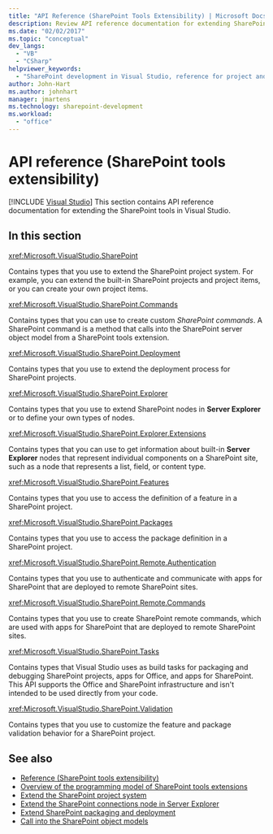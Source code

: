 ```yaml
---
title: "API Reference (SharePoint Tools Extensibility) | Microsoft Docs"
description: Review API reference documentation for extending SharePoint tools in Visual Studio. See a list of related namespaces, such as Microsoft.VisualStudio.SharePoint.
ms.date: "02/02/2017"
ms.topic: "conceptual"
dev_langs:
  - "VB"
  - "CSharp"
helpviewer_keywords:
  - "SharePoint development in Visual Studio, reference for project and tools extensibility"
author: John-Hart
ms.author: johnhart
manager: jmartens
ms.technology: sharepoint-development
ms.workload:
  - "office"
---
```

# API reference (SharePoint tools extensibility)

 [!INCLUDE [Visual Studio](~/includes/applies-to-version/vs-windows-only.md)]
  This section contains API reference documentation for extending the SharePoint tools in Visual Studio.

## In this section
 <xref:Microsoft.VisualStudio.SharePoint>

 Contains types that you use to extend the SharePoint project system. For example, you can extend the built-in SharePoint projects and project items, or you can create your own project items.

 <xref:Microsoft.VisualStudio.SharePoint.Commands>

 Contains types that you can use to create custom *SharePoint commands*. A SharePoint command is a method that calls into the SharePoint server object model from a SharePoint tools extension.

 <xref:Microsoft.VisualStudio.SharePoint.Deployment>

 Contains types that you use to extend the deployment process for SharePoint projects.

 <xref:Microsoft.VisualStudio.SharePoint.Explorer>

 Contains types that you use to extend SharePoint nodes in **Server Explorer** or to define your own types of nodes.

 <xref:Microsoft.VisualStudio.SharePoint.Explorer.Extensions>

 Contains types that you can use to get information about built-in **Server Explorer** nodes that represent individual components on a SharePoint site, such as a node that represents a list, field, or content type.

 <xref:Microsoft.VisualStudio.SharePoint.Features>

 Contains types that you use to access the definition of a feature in a SharePoint project.

 <xref:Microsoft.VisualStudio.SharePoint.Packages>

 Contains types that you use to access the package definition in a SharePoint project.

 <xref:Microsoft.VisualStudio.SharePoint.Remote.Authentication>

 Contains types that you use to authenticate and communicate with apps for SharePoint that are deployed to remote SharePoint sites.

 <xref:Microsoft.VisualStudio.SharePoint.Remote.Commands>

 Contains types that you use to create SharePoint remote commands, which are used with apps for SharePoint that are deployed to remote SharePoint sites.

 <xref:Microsoft.VisualStudio.SharePoint.Tasks>

 Contains types that Visual Studio uses as build tasks for packaging and debugging SharePoint projects, apps for Office, and apps for SharePoint. This API supports the Office and SharePoint infrastructure and isn't intended to be used directly from your code.

 <xref:Microsoft.VisualStudio.SharePoint.Validation>

 Contains types that you use to customize the feature and package validation behavior for a SharePoint project.

## See also
- [Reference &#40;SharePoint tools extensibility&#41;](../sharepoint/reference-sharepoint-tools-extensibility.md)
- [Overview of the programming model of SharePoint tools extensions](../sharepoint/overview-of-the-programming-model-of-sharepoint-tools-extensions.md)
- [Extend the SharePoint project system](../sharepoint/extending-the-sharepoint-project-system.md)
- [Extend the SharePoint connections node in Server Explorer](../sharepoint/extending-the-sharepoint-connections-node-in-server-explorer.md)
- [Extend SharePoint packaging and deployment](../sharepoint/extending-sharepoint-packaging-and-deployment.md)
- [Call into the SharePoint object models](../sharepoint/calling-into-the-sharepoint-object-models.md)
